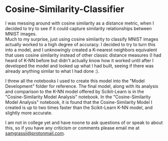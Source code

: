 # Cosine-Similarity-Classifier

I was messing around with cosine similarity as a distance metric, when I decided to try to see if it could capture similarity relationships between MNIST images.  
Much to my surprise, just using cosine similarity to classify MNIST images actually worked to a high degree of accuracy.  I decided to try to turn this into a model, and
I unknowingly created a K-nearest neighbors equivalent that uses cosine similarity instead of other classic distance measures (I had heard of K-NN before but didn't 
actually know how it worked until after I developed the model and looked up what I had built, seeing if there was already anything similar to what I had done :).

I threw all the notebooks I used to create this model into the "Model Development" folder for reference.  The final model, along with its analysis and comparison to 
the K-NN model offered by Scikit-Learn is in the "Cosine-Similarity Model Analysis" notebook.  In the "Cosine-Similarity Model Analysis" notebook, it is found that 
the Cosine-Similarity Model I created is up to two times faster than the Scikit-Learn K-NN model, and slightly more accurate.

I am not in college yet and have noone to ask questions of or speak to about this, so if you have any criticism or comments please email me at samgrassii@protonmail.com.